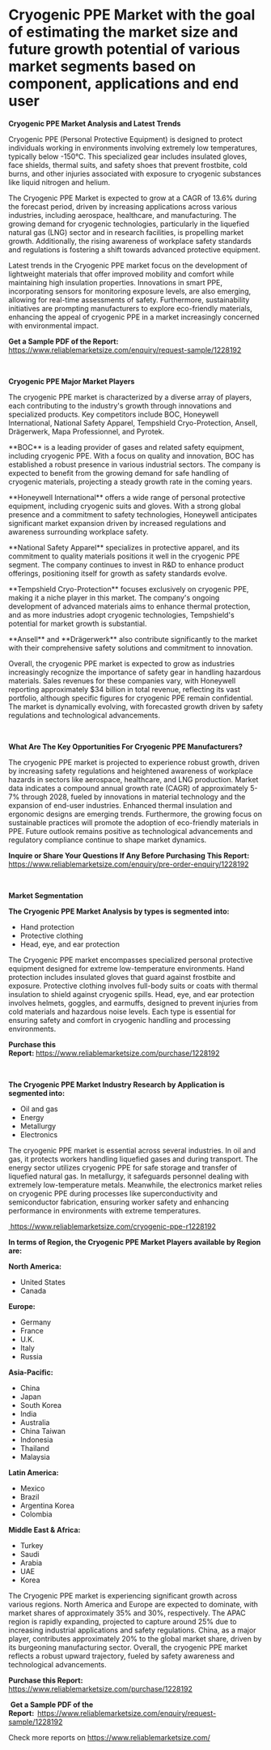 <p><h1>Cryogenic PPE Market with the goal of estimating the market size and future growth potential of various market segments based on component, applications and end user</h1></p><p><strong>Cryogenic PPE Market Analysis and Latest Trends</strong></p>
<p><p>Cryogenic PPE (Personal Protective Equipment) is designed to protect individuals working in environments involving extremely low temperatures, typically below -150°C. This specialized gear includes insulated gloves, face shields, thermal suits, and safety shoes that prevent frostbite, cold burns, and other injuries associated with exposure to cryogenic substances like liquid nitrogen and helium.</p><p>The Cryogenic PPE Market is expected to grow at a CAGR of 13.6% during the forecast period, driven by increasing applications across various industries, including aerospace, healthcare, and manufacturing. The growing demand for cryogenic technologies, particularly in the liquefied natural gas (LNG) sector and in research facilities, is propelling market growth. Additionally, the rising awareness of workplace safety standards and regulations is fostering a shift towards advanced protective equipment.</p><p>Latest trends in the Cryogenic PPE market focus on the development of lightweight materials that offer improved mobility and comfort while maintaining high insulation properties. Innovations in smart PPE, incorporating sensors for monitoring exposure levels, are also emerging, allowing for real-time assessments of safety. Furthermore, sustainability initiatives are prompting manufacturers to explore eco-friendly materials, enhancing the appeal of cryogenic PPE in a market increasingly concerned with environmental impact.</p></p>
<p><strong>Get a Sample PDF of the Report:&nbsp;</strong> <a href="https://www.reliablemarketsize.com/enquiry/request-sample/1228192?utm_campaign=1131&utm_medium=2&utm_source=Github&utm_content=ia&utm_term=07022025&utm_id=cryogenic-ppe">https://www.reliablemarketsize.com/enquiry/request-sample/1228192</a></p>
<p>&nbsp;</p>
<p><strong>Cryogenic PPE Major Market Players</strong></p>
<p><p>The cryogenic PPE market is characterized by a diverse array of players, each contributing to the industry's growth through innovations and specialized products. Key competitors include BOC, Honeywell International, National Safety Apparel, Tempshield Cryo-Protection, Ansell, Drägerwerk, Mapa Professionnel, and Pyrotek.</p><p>**BOC** is a leading provider of gases and related safety equipment, including cryogenic PPE. With a focus on quality and innovation, BOC has established a robust presence in various industrial sectors. The company is expected to benefit from the growing demand for safe handling of cryogenic materials, projecting a steady growth rate in the coming years.</p><p>**Honeywell International** offers a wide range of personal protective equipment, including cryogenic suits and gloves. With a strong global presence and a commitment to safety technologies, Honeywell anticipates significant market expansion driven by increased regulations and awareness surrounding workplace safety.</p><p>**National Safety Apparel** specializes in protective apparel, and its commitment to quality materials positions it well in the cryogenic PPE segment. The company continues to invest in R&D to enhance product offerings, positioning itself for growth as safety standards evolve.</p><p>**Tempshield Cryo-Protection** focuses exclusively on cryogenic PPE, making it a niche player in this market. The company's ongoing development of advanced materials aims to enhance thermal protection, and as more industries adopt cryogenic technologies, Tempshield's potential for market growth is substantial.</p><p>**Ansell** and **Drägerwerk** also contribute significantly to the market with their comprehensive safety solutions and commitment to innovation. </p><p>Overall, the cryogenic PPE market is expected to grow as industries increasingly recognize the importance of safety gear in handling hazardous materials. Sales revenues for these companies vary, with Honeywell reporting approximately $34 billion in total revenue, reflecting its vast portfolio, although specific figures for cryogenic PPE remain confidential. The market is dynamically evolving, with forecasted growth driven by safety regulations and technological advancements.</p></p>
<p>&nbsp;</p>
<p><strong>What Are The Key Opportunities For Cryogenic PPE Manufacturers?</strong></p>
<p><p>The cryogenic PPE market is projected to experience robust growth, driven by increasing safety regulations and heightened awareness of workplace hazards in sectors like aerospace, healthcare, and LNG production. Market data indicates a compound annual growth rate (CAGR) of approximately 5-7% through 2028, fueled by innovations in material technology and the expansion of end-user industries. Enhanced thermal insulation and ergonomic designs are emerging trends. Furthermore, the growing focus on sustainable practices will promote the adoption of eco-friendly materials in PPE. Future outlook remains positive as technological advancements and regulatory compliance continue to shape market dynamics.</p></p>
<p><strong>Inquire or Share Your Questions If Any Before Purchasing This Report:</strong> <a href="https://www.reliablemarketsize.com/enquiry/pre-order-enquiry/1228192?utm_campaign=1131&utm_medium=2&utm_source=Github&utm_content=ia&utm_term=07022025&utm_id=cryogenic-ppe">https://www.reliablemarketsize.com/enquiry/pre-order-enquiry/1228192</a></p>
<p>&nbsp;</p>
<p><strong>Market Segmentation</strong></p>
<p><strong>The Cryogenic PPE Market Analysis by types is segmented into:</strong></p>
<p><ul><li>Hand protection</li><li>Protective clothing</li><li>Head, eye, and ear protection</li></ul></p>
<p><p>The Cryogenic PPE market encompasses specialized personal protective equipment designed for extreme low-temperature environments. Hand protection includes insulated gloves that guard against frostbite and exposure. Protective clothing involves full-body suits or coats with thermal insulation to shield against cryogenic spills. Head, eye, and ear protection involves helmets, goggles, and earmuffs, designed to prevent injuries from cold materials and hazardous noise levels. Each type is essential for ensuring safety and comfort in cryogenic handling and processing environments.</p></p>
<p><strong>Purchase this Report:&nbsp;</strong><a href="https://www.reliablemarketsize.com/purchase/1228192?utm_campaign=1131&utm_medium=2&utm_source=Github&utm_content=ia&utm_term=07022025&utm_id=cryogenic-ppe">https://www.reliablemarketsize.com/purchase/1228192</a></p>
<p>&nbsp;</p>
<p><strong>The Cryogenic PPE Market Industry Research by Application is segmented into:</strong></p>
<p><ul><li>Oil and gas</li><li>Energy</li><li>Metallurgy</li><li>Electronics</li></ul></p>
<p><p>The cryogenic PPE market is essential across several industries. In oil and gas, it protects workers handling liquefied gases and during transport. The energy sector utilizes cryogenic PPE for safe storage and transfer of liquefied natural gas. In metallurgy, it safeguards personnel dealing with extremely low-temperature metals. Meanwhile, the electronics market relies on cryogenic PPE during processes like superconductivity and semiconductor fabrication, ensuring worker safety and enhancing performance in environments with extreme temperatures.</p></p>
<p><a href="https://www.reliablemarketsize.com/cryogenic-ppe-r1228192?utm_campaign=1131&utm_medium=2&utm_source=Github&utm_content=ia&utm_term=07022025&utm_id=cryogenic-ppe">&nbsp;https://www.reliablemarketsize.com/cryogenic-ppe-r1228192</a></p>
<p><strong>In terms of Region, the Cryogenic PPE Market Players available by Region are:</strong></p>
<p>
    <p> <strong> North America: </strong>
        <ul>
            <li>United States</li>
            <li>Canada</li>
        </ul>
        </p> 
    <p> <strong> Europe: </strong>
        <ul>
            <li>Germany</li>
            <li>France</li>
            <li>U.K.</li>
            <li>Italy</li>
            <li>Russia</li>
        </ul>
        </p> 
    <p> <strong> Asia-Pacific: </strong>
        <ul>
            <li>China</li>
            <li>Japan</li>
            <li>South Korea</li>
            <li>India</li>
            <li>Australia</li>
            <li>China Taiwan</li>
            <li>Indonesia</li>
            <li>Thailand</li>
            <li>Malaysia</li>
        </ul>
        </p> 
    <p> <strong> Latin America: </strong>
        <ul>
            <li>Mexico</li>
            <li>Brazil</li>
            <li>Argentina Korea</li>
            <li>Colombia</li>
        </ul>
        </p> 
    <p> <strong> Middle East & Africa: </strong>
        <ul>
            <li>Turkey</li>
            <li>Saudi</li>
            <li>Arabia</li>
            <li>UAE</li>
            <li>Korea</li>
        </ul>
    </p>
    </p>
<p><p>The Cryogenic PPE market is experiencing significant growth across various regions. North America and Europe are expected to dominate, with market shares of approximately 35% and 30%, respectively. The APAC region is rapidly expanding, projected to capture around 25% due to increasing industrial applications and safety regulations. China, as a major player, contributes approximately 20% to the global market share, driven by its burgeoning manufacturing sector. Overall, the cryogenic PPE market reflects a robust upward trajectory, fueled by safety awareness and technological advancements.</p></p>
<p><strong>Purchase this Report: </strong><a href="https://www.reliablemarketsize.com/purchase/1228192?utm_campaign=1131&utm_medium=2&utm_source=Github&utm_content=ia&utm_term=07022025&utm_id=cryogenic-ppe">https://www.reliablemarketsize.com/purchase/1228192</a></p>
<p>&nbsp;<strong>Get a Sample PDF of the Report:&nbsp;&nbsp;</strong><a href="https://www.reliablemarketsize.com/enquiry/request-sample/1228192?utm_campaign=1131&utm_medium=2&utm_source=Github&utm_content=ia&utm_term=07022025&utm_id=cryogenic-ppe">https://www.reliablemarketsize.com/enquiry/request-sample/1228192</a></p>
<p><strong></strong></p>
<p>Check more reports on <a href="https://www.reliablemarketsize.com/?utm_campaign=1131&utm_medium=2&utm_source=Github&utm_content=ia&utm_term=07022025&utm_id=cryogenic-ppe">https://www.reliablemarketsize.com/</a></p>